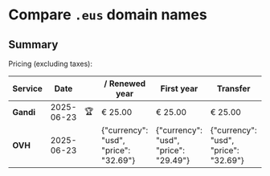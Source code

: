 # Compare `.eus` domain names

## Summary

Pricing (excluding taxes):

| Service | Date |  | / Renewed year | First year | Transfer | Restoration |
|--|--|--|--|--|--|--|
| **Gandi** | 2025-06-23 | 🏆 | € 25.00 | € 25.00 | € 25.00 | € 104.16 |
| **OVH** | 2025-06-23 |  | {"currency": "usd", "price": "32.69"} | {"currency": "usd", "price": "29.49"} | {"currency": "usd", "price": "32.69"} |  |
